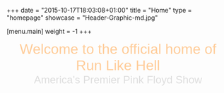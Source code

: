 +++
date = "2015-10-17T18:03:08+01:00"
title = "Home"
type = "homepage"
showcase = "Header-Graphic-md.jpg"

[menu.main]
weight = -1
+++

<!-- SEE _index.md FOR SLIDESHOW SETTINGS AND OTHER -->

<section id="top-b" class="grid-block">
	<div class="wrapper">
		<div class="grid-box width100 grid-h">
			<div class="module mod-box  deepest">
				<div><p style="text-align: center;"><span style="font-size: 24pt; font-family: verdana,geneva,sans-serif; color: #ffcc99;">Welcome to the official home of Run Like Hell </span><br /><span style="font-size: 18pt; font-family: verdana,geneva,sans-serif; color: #dedede;">America's Premier Pink Floyd Show</span></p></div>
			</div>
		</div>
	</div>
</section>
